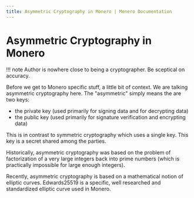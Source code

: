 ```yaml
---
title: Asymmetric Cryptography in Monero | Monero Documentation
---
```

# Asymmetric Cryptography in Monero

!!! note
    Author is nowhere close to being a cryptographer. Be sceptical on accuracy.

Before we get to Monero specific stuff, a little bit of context. We are talking asymmetric cryptography here.
The "asymmetric" simply means the are two keys:

* the private key (used primarily for signing data and for decrypting data)
* the public key (used primarily for signature verification and encrypting data)

This is in contrast to symmetric cryptography which uses a single key. This key is a secret shared among the parties.

Historically, asymmetric cryptography was based on the problem of factorization of a very large integers
back into prime numbers (which is practically impossible for large enough integers).

Recently, asymmetric cryptography is based on a mathematical notion of elliptic curves.
Edwards25519 is a specific, well researched and standardized elliptic curve used in Monero.
